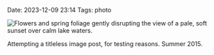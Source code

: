 Date: 2023-12-09 23:14
Tags: photo

<div class="img-box"><img alt="Flowers and spring foliage gently disrupting the view of a pale, soft sunset over calm lake waters." src="https://cdn.some.pics/laurel/65755692a9ffc.jpg"></div>

<span class="center">Attempting a titleless image post, for testing reasons. Summer 2015.</span>
